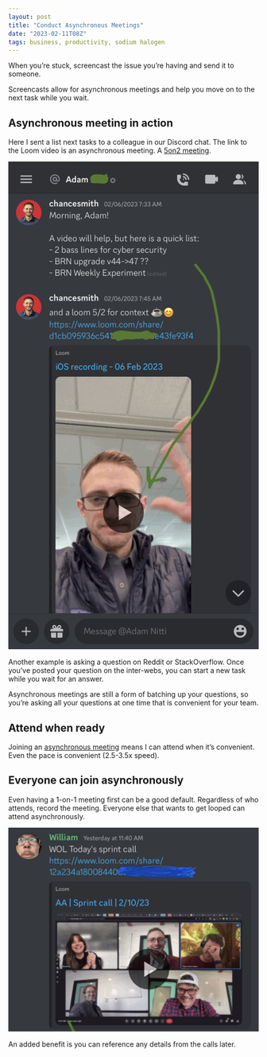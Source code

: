 ```yaml
---
layout: post
title: "Conduct Asynchronous Meetings"
date: "2023-02-11T08Z"
tags: business, productivity, sodium halogen
---
```


When you’re stuck, screencast the issue you’re having and send it to someone.

Screencasts allow for asynchronous meetings and help you move on to the next task while you wait.

## Asynchronous meeting in action

Here I sent a list next tasks to a colleague in our Discord chat. The link to the Loom video is an asynchronous meeting. A [5on2 meeting](https://www.sodiumhalogen.com/glossary#5on2).

![loom link in discord](./loom-link-in-discord.jpeg)

Another example is asking a question on Reddit or StackOverflow. Once you’ve posted your question on the inter-webs, you can start a new task while you wait for an answer.

Asynchronous meetings are still a form of batching up your questions, so you’re asking all your questions at one time that is convenient for your team.

## Attend when ready

Joining an [asynchronous meeting](https://www.sodiumhalogen.com/glossary#asynchronous-meetings?ref=chancesmith) means I can attend when it’s convenient. Even the pace is convenient (2.5-3.5x speed).

## Everyone can join asynchronously

Even having a 1-on-1 meeting first can be a good default. Regardless of who attends, record the meeting. Everyone else that wants to get looped can attend asynchronously.

![group call](./group-call.jpeg)

An added benefit is you can reference any details from the calls later.

